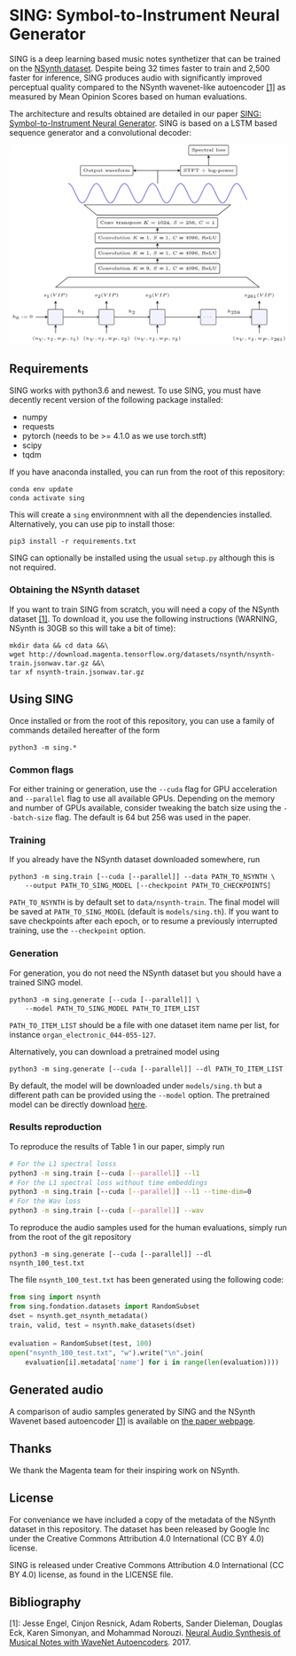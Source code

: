 # SING: Symbol-to-Instrument Neural Generator

SING is a deep learning based music notes synthetizer that can be trained on the
 [NSynth dataset][nsynth].
Despite being 32 times faster to train and 2,500 faster for inference,
SING produces audio with significantly improved perceptual quality compared to
the NSynth wavenet-like autoencoder [[1]](#ref_nsynth) as measured by
Mean Opinion Scores based on human evaluations.

The architecture and results obtained are detailed in our paper
[SING: Symbol-to-Instrument Neural Generator][sing_nips].
SING is based on a LSTM based sequence generator and a
convolutional decoder:

<p align="center">
<img src="./images/sing.png" alt="Schema representing the structure of SING. A LSTM is followed by a convolutional decoder" width="700px"></p>



## Requirements

SING works with python3.6 and newest.
To use SING, you must have decently recent version of the following
package installed:

- numpy
- requests
- pytorch (needs to be >= 4.1.0 as we use torch.stft)
- scipy
- tqdm

If you have anaconda installed, you can run from the root of this repository:

    conda env update
    conda activate sing

This will create a `sing` environmnent with all the dependencies installed.
Alternatively, you can use pip to install those:

    pip3 install -r requirements.txt


SING can optionally be installed using the usual `setup.py`
although this is not required.

### Obtaining the NSynth dataset

If you want to train SING from scratch, you will need a copy of the NSynth
dataset [[1]](#ref_nsynth). To download it, you use the following instructions
(WARNING, NSynth is 30GB so this will take a bit of time):

    mkdir data && cd data &&\
    wget http://download.magenta.tensorflow.org/datasets/nsynth/nsynth-train.jsonwav.tar.gz &&\
    tar xf nsynth-train.jsonwav.tar.gz


## Using SING

Once installed or from the root of this repository, you can use a family
of commands detailed hereafter of the form

    python3 -m sing.*


### Common flags

For either training or generation, use the `--cuda` flag for GPU acceleration
and `--parallel` flag to use all available GPUs. Depending on the memory
and number of GPUs available, consider tweaking the batch size using the
`--batch-size` flag. The default is 64 but 256 was used in the paper.


### Training

If you already have the NSynth dataset downloaded somewhere, run

    python3 -m sing.train [--cuda [--parallel]] --data PATH_TO_NSYNTH \
        --output PATH_TO_SING_MODEL [--checkpoint PATH_TO_CHECKPOINTS]

`PATH_TO_NSYNTH` is by default set to `data/nsynth-train`.
The final model will be saved at `PATH_TO_SING_MODEL` (default is `models/sing.th`). If you want
to save checkpoints after each epoch, or to resume a previously interrupted
training, use the `--checkpoint` option.

### Generation

For generation, you do not need the NSynth dataset but you should have a trained SING model.

    python3 -m sing.generate [--cuda [--parallel]] \
        --model PATH_TO_SING_MODEL PATH_TO_ITEM_LIST

`PATH_TO_ITEM_LIST` should be a file with one dataset item name per list,
for instance `organ_electronic_044-055-127`.

Alternatively, you can download a pretrained model using

    python3 -m sing.generate [--cuda [--parallel]] --dl PATH_TO_ITEM_LIST

By default, the model will be downloaded under `models/sing.th` but a
different path can be provided using the `--model` option.
The pretrained model can be directly download [here](https://ai.honu.io/misc/sing/sing.th).

### Results reproduction

To reproduce the results of Table 1 in our paper, simply run

```bash
# For the L1 spectral losss
python3 -m sing.train [--cuda [--parallel]] --l1
# For the L1 spectral loss without time embeddings
python3 -m sing.train [--cuda [--parallel]] --l1 --time-dim=0
# For the Wav loss
python3 -m sing.train [--cuda [--parallel]] --wav
```

To reproduce the audio samples used for the human evaluations, simply run
from the root of the git repository

    python3 -m sing.generate [--cuda [--parallel]] --dl nsynth_100_test.txt

The file `nsynth_100_test.txt` has been generated using the following code:

```python
from sing import nsynth
from sing.fondation.datasets import RandomSubset
dset = nsynth.get_nsynth_metadata()
train, valid, test = nsynth.make_datasets(dset)

evaluation = RandomSubset(test, 100)
open("nsynth_100_test.txt", "w").write("\n".join(
    evaluation[i].metadata['name'] for i in range(len(evaluation))))
```

## Generated audio

A comparison of audio samples generated by SING and the NSynth Wavenet based autoencoder [[1]](#ref_nsynth)
is available on [the paper webpage](https://research.fb.com/publications/sing-symbol-to-instrument-neural-generator).


## Thanks

We thank the Magenta team for their inspiring work on NSynth.

## License

For conveniance we have included a copy of the metadata of the NSynth dataset
in this repository. The dataset has been released by Google Inc
under the Creative Commons Attribution 4.0 International (CC BY 4.0) license.

SING is released under Creative Commons Attribution 4.0 International
(CC BY 4.0) license, as found in the LICENSE file.

## Bibliography

<a name="ref_nsynth"></a>[1]: Jesse Engel, Cinjon Resnick, Adam Roberts,
Sander Dieleman, Douglas Eck,
  Karen Simonyan, and Mohammad Norouzi. [Neural Audio Synthesis of Musical Notes with WaveNet Autoencoders](https://arxiv.org/pdf/1704.01279.pdf). 2017.



[nsynth]: https://magenta.tensorflow.org/datasets/nsynth
[sing_nips]: https://research.fb.com/publications/sing-symbol-to-instrument-neural-generator
